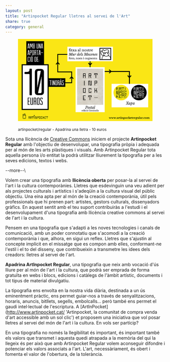 ```yaml
---
layout: post
title: "Artinpocket Regular lletres al servei de l'Art"
share: true
category: general
---
```


<figure class="text-center">
	<img src="/public/img/02-verkami-apadrina-una-lletra-artinpocket-regular-10-euros.jpg" alt="artinpocket/regular - Apadrina una lletra - 5 euros" title="artinpocket/regular - Apadrina una lletra - 10 euros">
	<figcaption>
		<p><small>artinpocket/regular - Apadrina una lletra - 10 euros</small></p>
	</figcaption>
</figure>

Sota una llicència de [Creative Commons](http://cat.creativecommons.org/ 'Creative Commons') iniciem el projecte **Artinpocket Regular** amb l'objectiu de desenvolupar, una tipografia pròpia i adequada per al món de les arts plàstiques i visuals. Amb Artinpocket Regular tota aquella persona i/o entitat la podrà utilitzar lliurement la tipografia per a les seves edicions, textos i webs. 

\--more--\

Volem crear una tipografia amb **llicència oberta** per posar-la al servei de l'art i la cultura contemporànies. Lletres que esdevinguin una veu adient per als projectes culturals i artístics i s'adeqüin a la cultura visual del públic objectiu. Una eina apta per al món de la creació contemporània, útil pels professionals que hi prenen part: artistes, gestors culturals, dissenyadors gràfics. En aquest sentit amb el teu suport contribuiràs a l'estudi i el desenvolupament d'una tipografia amb llicència creative commons al servei de l'art i la cultura.

Pensem en una tipografia que s'adapti a les noves tecnologies i canals de comunicació, amb un poder connotatiu que s'acomodi a la creació contemporània i que, alhora, en sigui un reflex. Lletres que s'ajustin al concepte implícit en el missatge que es compon amb elles, conformant-ne l'estil i el to del disseny, que contribueixin a transmetre les idees dels creadors: lletres al servei de l'art.

**Apadrina ArtInpocket Regular**, una tipografia que neix amb vocació d'ús lliure per al món de l'art i la cultura, que podrà ser emprada de forma gratuïta en webs i blocs, edicions i catàlegs de l'àmbit artístic, documents i tot tipus de material divulgatiu.

La tipografia ens envolta en la nostra vida diària, destinada a un ús eminentment pràctic, ens permet guiar-nos a través de senyalitzacions, horaris, anuncis, bitllets, segells, embolcalls... però també ens permet el gaudi intel·lectual de l'escriptura. A [ArtInPocket](http://www.artinpocket.cat/ 'Artinpocket, la comunitat de compra venda d'art accessible amb un sol clic') et proposem una iniciativa que vol posar lletres al servei del món de l'art i la cultura. En vols ser partícip?

En una tipografia no només la llegibilitat és important, és important també els valors que transmet i aquesta quedi atrapada a la memòria del qui la llegeix és per això que amb Artinpocket Regular volem aconseguir difondre i potenciar els valors associats a l'art. L'art, necessàriament, és obert i fomenta el valor de l'obertura, de la tolerància.